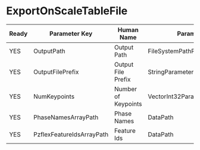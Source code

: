 # ExportOnScaleTableFile

| Ready | Parameter Key | Human Name | Parameter Type | Parameter Class |
|-------|---------------|------------|-----------------|----------------|
| YES | OutputPath | Output Path  | FileSystemPathParameter::ValueType | FileSystemPathParameter |
| YES | OutputFilePrefix | Output File Prefix | StringParameter::ValueType | StringParameter |
| YES | NumKeypoints | Number of Keypoints | VectorInt32Parameter::ValueType | VectorInt32Parameter |
| YES | PhaseNamesArrayPath | Phase Names | DataPath | ArraySelectionParameter |
| YES | PzflexFeatureIdsArrayPath | Feature Ids | DataPath | ArraySelectionParameter |
